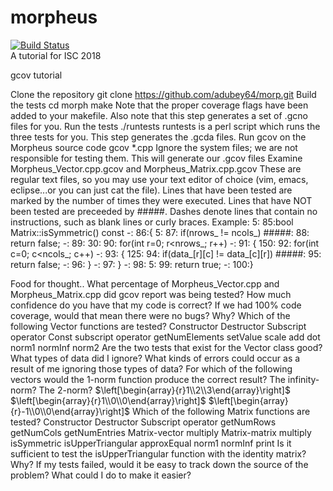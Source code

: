 # morpheus
[![Build Status](https://travis-ci.org/adubey64/morph.svg?branch=master)](https://travis-ci.org/adubey64/morph)  
A tutorial for ISC 2018

gcov tutorial

Clone the repository
git clone https://github.com/adubey64/morp.git
Build the tests
cd morph
make
Note that the proper coverage flags have been added to your makefile. Also note that this step generates a set of .gcno files for you.
Run the tests
./runtests
runtests is a perl script which runs the three tests for you. This step generates the .gcda files.
Run gcov on the Morpheus source code
gcov *.cpp
Ignore the system files; we are not responsible for testing them. This will generate our .gcov files
Examine Morpheus_Vector.cpp.gcov and Morpheus_Matrix.cpp.gcov
These are regular text files, so you may use your text editor of choice (vim, emacs, eclipse...or you can just cat the file). Lines that have been tested are marked by the number of times they were executed. Lines that have NOT been tested are preceeded by #####. Dashes denote lines that contain no instructions, such as blank lines or curly braces.
Example: 
      5:   85:bool Matrix::isSymmetric() const
      -:   86:{
      5:   87:  if(nrows_ != ncols_)
  #####:   88:    return false;
      -:   89:
     30:   90:  for(int r=0; r<nrows_; r++)
      -:   91:  {
    150:   92:    for(int c=0; c<ncols_; c++)
      -:   93:    {
    125:   94:      if(data_[r][c] != data_[c][r])
  #####:   95:        return false;
      -:   96:    }
      -:   97:  }
      -:   98:
      5:   99:  return true;
      -:  100:}
   
Food for thought..
What percentage of Morpheus_Vector.cpp and Morpheus_Matrix.cpp did gcov report was being tested?
How much confidence do you have that my code is correct?
If we had 100% code coverage, would that mean there were no bugs? Why?
Which of the following Vector functions are tested?
Constructor
Destructor
Subscript operator
Const subscript operator
getNumElements
setValue
scale
add
dot
norm1
normInf
norm2
Are the two tests that exist for the Vector class good?
What types of data did I ignore?
What kinds of errors could occur as a result of me ignoring those types of data?
For which of the following vectors would the 1-norm function produce the correct result? The infinity-norm? The 2-norm?
$\left[\begin{array}{r}1\\2\\3\end{array}\right]$ $\left[\begin{array}{r}1\\0\\0\end{array}\right]$ $\left[\begin{array}{r}-1\\0\\0\end{array}\right]$
Which of the following Matrix functions are tested?
Constructor
Destructor
Subscript operator
getNumRows
getNumCols
getNumEntries
Matrix-vector multiply
Matrix-matrix multiply
isSymmetric
isUpperTriangular
approxEqual
norm1
normInf
print
Is it sufficient to test the isUpperTriangular function with the identity matrix? Why?
If my tests failed, would it be easy to track down the source of the problem? What could I do to make it easier?
